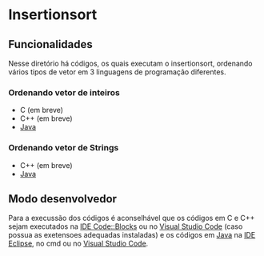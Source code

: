 # Insertionsort
<!-- 
## Funcionamento
-->

## Funcionalidades
Nesse diretório há códigos, os quais executam o insertionsort, ordenando vários tipos de vetor em 3 linguagens de programação diferentes.

### Ordenando vetor de inteiros
- C (em breve)
- C++ (em breve)
- [Java](./java/insertionInt.java)

### Ordenando vetor de Strings
- C++ (em breve)
- [Java](./java/insertionString.java)

## Modo desenvolvedor
Para a execussão dos códigos é aconselhável que os códigos em C e C++ sejam executados na [IDE Code::Blocks](https://www.codeblocks.org/) ou no [Visual Studio Code](https://code.visualstudio.com/) (caso possua as exetensoes adequadas instaladas) e os códigos em [Java](./java) na [IDE Eclipse](https://www.eclipse.org/), no cmd ou no [Visual Studio Code](https://code.visualstudio.com/).
